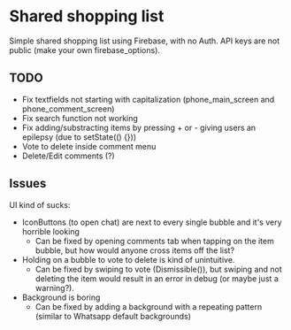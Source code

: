 # Shared shopping list

Simple shared shopping list using Firebase, with no Auth. API keys are not public (make your own firebase_options).

## TODO

- Fix textfields not starting with capitalization (phone_main_screen and phone_comment_screen)
- Fix search function not working
- Fix adding/substracting items by pressing + or - giving users an epilepsy (due to setState(() {}))
- Vote to delete inside comment menu
- Delete/Edit comments (?)

## Issues

UI kind of sucks:
- IconButtons (to open chat) are next to every single bubble and it's very horrible looking
  - Can be fixed by opening comments tab when tapping on the item bubble, but how would anyone cross items off the list? 
- Holding on a bubble to vote to delete is kind of unintuitive. 
  - Can be fixed by swiping to vote (Dismissible()), but swiping and not deleting the item would result in an error in debug (or maybe just a warning?).
- Background is boring
  - Can be fixed by adding a background with a repeating pattern (similar to Whatsapp default backgrounds)
